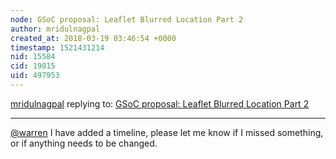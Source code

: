 ```yaml
---
node: GSoC proposal: Leaflet Blurred Location Part 2
author: mridulnagpal
created_at: 2018-03-19 03:46:54 +0000
timestamp: 1521431214
nid: 15584
cid: 19015
uid: 497953
---
```




[mridulnagpal](../profile/mridulnagpal) replying to: [GSoC proposal: Leaflet Blurred Location Part 2](../notes/mridulnagpal/01-22-2018/leaflet-blurred-location)

----
[@warren](/profile/warren) I have added a timeline, please let me know if I missed something, or if anything needs to be changed.